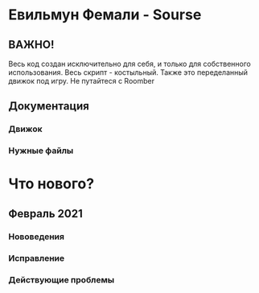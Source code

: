 # Евильмун Фемали - Sourse
## ВАЖНО!
Весь код создан исключительно для себя, и только для собственного использования. Весь скрипт - костыльный. Также это переделанный движок под игру. Не путайтеся с Roomber
## Документация
### Движок 
### Нужные файлы
# Что нового?
## Февраль 2021
### Нововедения 
### Исправление
### Действующие проблемы
